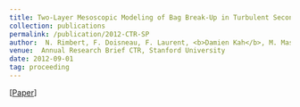 ```yaml
---
title: Two-Layer Mesoscopic Modeling of Bag Break-Up in Turbulent Secondary Atomization
collection: publications
permalink: /publication/2012-CTR-SP
author:  N. Rimbert, F. Doisneau, F. Laurent, <b>Damien Kah</b>, M. Massot
venue:  Annual Research Brief CTR, Stanford University
date: 2012-09-01
tag: proceeding
---
```


[[Paper](https://web.stanford.edu/group/ctr/ResBriefs/2012/04_kah.pdf)]

<br>
<br>

